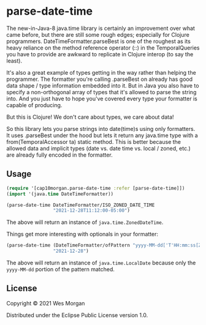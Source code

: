 # parse-date-time

The new-in-Java-8 java.time library is certainly an improvement over what came
before, but there are still some rough edges; especially for Clojure
programmers. DateTimeFormatter.parseBest is one of the roughest as its heavy
reliance on the method reference operator (::) in the TemporalQueries you have
to provide are awkward to replicate in Clojure interop (to say the least).

It's also a great example of types getting in the way rather than helping the
programmer. The formatter you're calling .parseBest on already has good data
shape / type information embedded into it. But in Java you also have to specify
a non-orthogonal array of types that it's allowed to parse the string into. And
you just have to hope you've covered every type your formatter is capable of
producing.

But this is Clojure! We don't care about types, we care about data!

So this library lets you parse strings into date(time)s using only formatters.
It uses .parseBest under the hood but lets it return any java.time type with a
from(TemporalAccessor ta) static method. This is better because the allowed
data and implicit types (date vs. date time vs. local / zoned, etc.) are
already fully encoded in the formatter.

## Usage

```clojure
(require '[cap10morgan.parse-date-time :refer [parse-date-time]])
(import '(java.time DateTimeFormatter))

(parse-date-time DateTimeFormatter/ISO_ZONED_DATE_TIME
                 "2021-12-28T11:12:00-05:00")
```

The above will return an instance of `java.time.ZonedDateTime`.

Things get more interesting with optionals in your formatter:

```clojure
(parse-date-time (DateTimeFormatter/ofPattern "yyyy-MM-dd['T'HH:mm:ss[Z]]")
                 "2021-12-28")
```

The above will return an instance of `java.time.LocalDate` because only the
`yyyy-MM-dd` portion of the pattern matched.


## License

Copyright © 2021 Wes Morgan

Distributed under the Eclipse Public License version 1.0.
